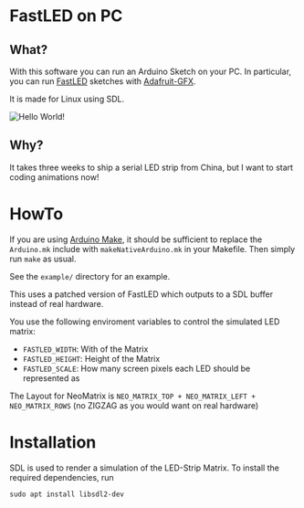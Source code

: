 # FastLED on PC

## What?

With this software you can run an Arduino Sketch on your PC.
In particular, you can run [FastLED](http://fastled.io/) sketches with [Adafruit-GFX](https://learn.adafruit.com/adafruit-gfx-graphics-library/).

It is made for Linux using SDL.

![Hello World!](https://user-images.githubusercontent.com/1301112/49700142-37f4cd80-fbdb-11e8-8783-30b7dcfdaad9.png)

## Why?

It takes three weeks to ship a serial LED strip from China, but I want to start coding animations now!

# HowTo

If you are using [Arduino Make](https://github.com/sudar/Arduino-Makefile), it should be sufficient to
replace the `Arduino.mk` include with `makeNativeArduino.mk` in your Makefile.
Then simply run `make` as usual.

See the `example/` directory for an example.

This uses a patched version of FastLED which outputs to a SDL buffer instead of real hardware.

You use the following enviroment variables to control the simulated LED matrix:

 - `FASTLED_WIDTH`: With of the Matrix
 - `FASTLED_HEIGHT`: Height of the Matrix
 - `FASTLED_SCALE`: How many screen pixels each LED should be represented as

The Layout for NeoMatrix is `NEO_MATRIX_TOP + NEO_MATRIX_LEFT + NEO_MATRIX_ROWS` (no ZIGZAG as you would want on real hardware)

# Installation

SDL is used to render a simulation of the LED-Strip Matrix.
To install the required dependencies, run

```
sudo apt install libsdl2-dev
```
